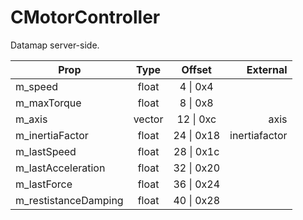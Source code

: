 # CMotorController
Datamap server-side.

|Prop|Type|Offset|External|
|---|:-:|:-:|--:|
|m_speed|float|4 \| 0x4||
|m_maxTorque|float|8 \| 0x8||
|m_axis|vector|12 \| 0xc|axis|
|m_inertiaFactor|float|24 \| 0x18|inertiafactor|
|m_lastSpeed|float|28 \| 0x1c||
|m_lastAcceleration|float|32 \| 0x20||
|m_lastForce|float|36 \| 0x24||
|m_restistanceDamping|float|40 \| 0x28||
